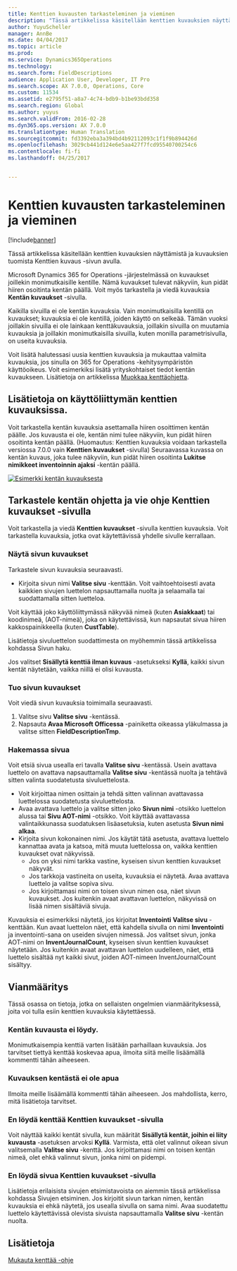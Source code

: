 ```yaml
---
title: Kenttien kuvausten tarkasteleminen ja vieminen
description: "Tässä artikkelissa käsitellään kenttien kuvauksien näyttämistä ja kuvauksien tuomista Kenttien kuvaus -sivun avulla."
author: YuyuScheller
manager: AnnBe
ms.date: 04/04/2017
ms.topic: article
ms.prod: 
ms.service: Dynamics365Operations
ms.technology: 
ms.search.form: FieldDescriptions
audience: Application User, Developer, IT Pro
ms.search.scope: AX 7.0.0, Operations, Core
ms.custom: 11534
ms.assetid: e2795f51-a8a7-4c74-bdb9-b1be93bdd358
ms.search.region: Global
ms.author: yuyus
ms.search.validFrom: 2016-02-28
ms.dyn365.ops.version: AX 7.0.0
ms.translationtype: Human Translation
ms.sourcegitcommit: fd3392eba3a394bd4b92112093c1f1f9b894426d
ms.openlocfilehash: 3029cb441d124e6e5aa427f7fcd95540700254c6
ms.contentlocale: fi-fi
ms.lasthandoff: 04/25/2017


---
```


# <a name="view-and-export-field-descriptions"></a>Kenttien kuvausten tarkasteleminen ja vieminen

[!include[banner](../includes/banner.md)]


Tässä artikkelissa käsitellään kenttien kuvauksien näyttämistä ja kuvauksien tuomista Kenttien kuvaus -sivun avulla.

Microsoft Dynamics 365 for Operations -järjestelmässä on kuvaukset joillekin monimutkaisille kentille. Nämä kuvaukset tulevat näkyviin, kun pidät hiiren osoitinta kentän päällä. Voit myös tarkastella ja viedä kuvauksia **Kentän kuvaukset** -sivulla. 

Kaikilla sivuilla ei ole kentän kuvauksia. Vain monimutkaisilla kentillä on kuvaukset; kuvauksia ei ole kentillä, joiden käyttö on selkeää. Tämän vuoksi joillakin sivuilla ei ole lainkaan kenttäkuvauksia, joillakin sivuilla on muutamia kuvauksia ja joillakin monimutkaisilla sivuilla, kuten monilla parametrisivulla, on useita kuvauksia. 

Voit lisätä halutessasi uusia kenttien kuvauksia ja mukauttaa valmiita kuvauksia, jos sinulla on 365 for Operations -kehitysympäristön käyttöoikeus. Voit esimerkiksi lisätä yrityskohtaiset tiedot kentän kuvaukseen. Lisätietoja on artikkelissa [Muokkaa kenttäohjetta](/dynamics365/operations/dev-itpro/user-interface/customize-field-help).

## <a name="see-field-descriptions-in-the-user-interface"></a>Lisätietoja on käyttöliittymän kenttien kuvauksissa.
Voit tarkastella kentän kuvauksia asettamalla hiiren osoittimen kentän päälle. Jos kuvausta ei ole, kentän nimi tulee näkyviin, kun pidät hiiren osoitinta kentän päällä. (Huomautus: Kenttien kuvauksia voidaan tarkastella versiossa 7.0.0 vain **Kenttien kuvaukset** -sivulla) Seuraavassa kuvassa on kentän kuvaus, joka tulee näkyviin, kun pidät hiiren osoitinta **Lukitse nimikkeet inventoinnin ajaksi** -kentän päällä. 

[![Esimerkki kentän kuvauksesta](./media/field-description.png)](./media/field-description.png)

## <a name="use-the-field-descriptions-page-to-view-and-export-field-help"></a>Tarkastele kentän ohjetta ja vie ohje Kenttien kuvaukset -sivulla
Voit tarkastella ja viedä **Kenttien kuvaukset** -sivulla kenttien kuvauksia. Voit tarkastella kuvauksia, jotka ovat käytettävissä yhdelle sivulle kerrallaan.

### <a name="view-the-descriptions-for-a-page"></a>Näytä sivun kuvaukset

Tarkastele sivun kuvauksia seuraavasti.

-   Kirjoita sivun nimi **Valitse sivu** -kenttään. Voit vaihtoehtoisesti avata kaikkien sivujen luettelon napsauttamalla nuolta ja selaamalla tai suodattamalla sitten luetteloa.

Voit käyttää joko käyttöliittymässä näkyvää nimeä (kuten **Asiakkaat**) tai koodinimeä, (AOT-nimeä), joka on käytettävissä, kun napsautat sivua hiiren kakkospainikkeella (kuten **CustTable**). 

Lisätietoja sivuluettelon suodattimesta on myöhemmin tässä artikkelissa kohdassa Sivun haku. 

Jos valitset **Sisällytä kenttiä ilman kuvaus** -asetukseksi **Kyllä**, kaikki sivun kentät näytetään, vaikka niillä ei olisi kuvausta.

### <a name="export-the-descriptions-for-a-page"></a>Tuo sivun kuvaukset

Voit viedä sivun kuvauksia toimimalla seuraavasti.

1.  Valitse sivu **Valitse sivu** -kentässä.
2.  Napsauta **Avaa Microsoft Officessa** -painiketta oikeassa yläkulmassa ja valitse sitten **FieldDescriptionTmp**.

### <a name="searching-for-a-page"></a>Hakemassa sivua

Voit etsiä sivua usealla eri tavalla **Valitse sivu** -kentässä. Usein avattava luettelo on avattava napsauttamalla **Valitse sivu** -kentässä nuolta ja tehtävä sitten valinta suodatetusta sivuluettelosta.

-   Voit kirjoittaa nimen osittain ja tehdä sitten valinnan avattavassa luettelossa suodatetusta sivuluettelosta.
-   Avaa avattava luettelo ja valitse sitten joko **Sivun nimi** -otsikko luettelon alussa tai **Sivu AOT-nimi** -otsikko. Voit käyttää avattavassa valintaikkunassa suodatuksen lisäasetuksia, kuten asetusta **Sivun nimi alkaa**.
-   Kirjoita sivun kokonainen nimi. Jos käytät tätä asetusta, avattava luettelo kannattaa avata ja katsoa, mitä muuta luettelossa on, vaikka kenttien kuvaukset ovat näkyvissä.
    -   Jos on yksi nimi tarkka vastine, kyseisen sivun kenttien kuvaukset näkyvät.
    -   Jos tarkkoja vastineita on useita, kuvauksia ei näytetä. Avaa avattava luettelo ja valitse sopiva sivu.
    -   Jos kirjoittamasi nimi on toisen sivun nimen osa, näet sivun kuvaukset. Jos kuitenkin avaat avattavan luettelon, näkyvissä on lisää nimen sisältäviä sivuja.

Kuvauksia ei esimerkiksi näytetä, jos kirjoitat **Inventointi** ****Valitse sivu**** -kenttään. Kun avaat luettelon näet, että kahdella sivulla on nimi **Inventointi** ja inventointi-sana on useiden sivujen nimessä. Jos valitset sivun, jonka AOT-nimi on **InventJournalCount**, kyseisen sivun kenttien kuvaukset näytetään. Jos kuitenkin avaat avattavan luettelon uudelleen, näet, että luettelo sisältää nyt kaikki sivut, joiden AOT-nimeen InventJournalCount sisältyy.

## <a name="troubleshooting"></a>Vianmääritys
Tässä osassa on tietoja, jotka on sellaisten ongelmien vianmäärityksessä, joita voi tulla esiin kenttien kuvauksia käytettäessä.

### <a name="i-cant-find-a-field-description"></a>Kentän kuvausta ei löydy.

Monimutkaisempia kenttiä varten lisätään parhaillaan kuvauksia. Jos tarvitset tiettyä kenttää koskevaa apua, ilmoita siitä meille lisäämällä kommentti tähän aiheeseen.

### <a name="the-field-description-isnt-helpful"></a>Kuvauksen kentästä ei ole apua

Ilmoita meille lisäämällä kommentti tähän aiheeseen. Jos mahdollista, kerro, mitä lisätietoja tarvitset.

### <a name="i-cant-find-a-field-on-the-field-descriptions-page"></a>En löydä kenttää Kenttien kuvaukset -sivulla

Voit näyttää kaikki kentät sivulla, kun määrität **Sisällytä kentät, joihin ei liity kuvausta** -asetuksen arvoksi **Kyllä**. Varmista, että olet valinnut oikean sivun valitsemalla **Valitse sivu** -kenttä. Jos kirjoittamasi nimi on toisen kentän nimeä, olet ehkä valinnut sivun, jonka nimi on pidempi.

### <a name="i-cant-find-a-page-on-the-field-descriptions-page"></a>En löydä sivua Kenttien kuvaukset -sivulla

Lisätietoja erilaisista sivujen etsimistavoista on aiemmin tässä artikkelissa kohdassa Sivujen etsiminen. Jos kirjoitit sivun tarkan nimen, kentän kuvauksia ei ehkä näytetä, jos usealla sivulla on sama nimi. Avaa suodatettu luettelo käytettävissä olevista sivuista napsauttamalla **Valitse sivu** -kentän nuolta.

<a name="see-also"></a>Lisätietoja
--------

[Mukauta kenttää -ohje](/dynamics365/operations/dev-itpro/user-interface/customize-field-help)






